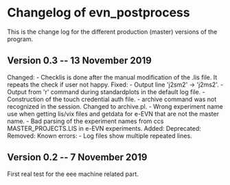 
# Changelog of evn_postprocess

This is the change log for the different production (master) versions of the program.



## Version 0.3 -- 13 November 2019

Changed:
    - Checklis is done after the manual modification of the .lis file. It repeats the check if user not happy.
Fixed:
    - Output line 'j2sm2' -> 'j2ms2'.
    - Output from 'r' command during standardplots in the default log file.
    - Construction of the touch credential auth file.
    - archive command was not recognized in the session. Changed to archive.pl.
    - Wrong experiment name use when getting lis/vix files and getdata for e-EVN that are not the master name.
    - Bad parsing of the experiment names from ccs MASTER_PROJECTS.LIS in e-EVN experiments.
Added:
Deprecated:
Removed:
Known errors:
    - Log files show multiple repeated lines.

## Version 0.2 -- 7 November 2019

First real test for the eee machine related part.
